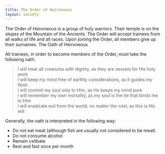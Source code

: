 ```yaml
---
title: The Order of Heironeous
layout: society
---
```

The Order of Heironeous is a group of holy warriors. Their temple is on the slopes of the Mountain of the Ancients. The Order will accept trainees from all walks of life and all races. Upon joining the Order, all members give up their surnames.
The Oath of Heironeous

All trainees, in order to become members of the Order, must take the following oath:
>I will treat all creatures with dignity, as they are vessels for His holy work\
>I will keep my mind free of earthly considerations, as it guides my flesh\
>I will commit my soul only to Him, as He keeps my mind pure\
>I will remember my own mortality, as my soul is the tie that binds me to Him\
>I will eradicate evil from the world, no matter the cost, as this is His will

Generally, the oath is interpreted in the following way:
* Do not eat meat (although fish are usually not considered to be meat)
* Do not consume alcohol
* Remain celibate
* Rest and fast once per month